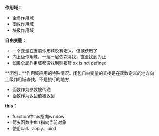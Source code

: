 **作用域：**

+ 全局作用域
+ 函数作用域
+ 块级作用域

**自由变量：**

+ 一个变量在当前作用域没有定义，但被使用了
+ 向上级作用域，一层一层依次寻找，直至找到为止
+ 如果全局作用域都没找到则报错 xx is not defined

**闭包：**作用域应用的特殊情况。闭包自由变量的查找是在函数定义的地方向上级作用域查找，不是执行的地方

+ 函数作为参数被传递
+ 函数作为返回值被返回

**this：**

+ function中this指向window
+ 箭头函数中this指向当前对象
+ 使用call、apply、bind